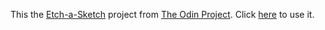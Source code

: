 This the [Etch-a-Sketch](https://www.theodinproject.com/lessons/foundations-etch-a-sketch) project from [The Odin Project](https://www.theodinproject.com).
Click [here](https://lopezac.github.io/etch-a-sketch/index.html) to use it.